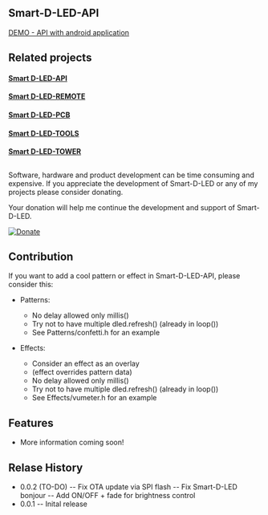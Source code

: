 ﻿
## Smart-D-LED-API

[DEMO - API with android application](https://www.youtube.com/watch?v=K5LZp9m322Y)

## Related projects

#### [ Smart D-LED-API](https://github.com/DylanMeng/Smart-D-LED-API)

#### [ Smart D-LED-REMOTE](https://github.com/DylanMeng/Smart-D-LED-REMOTE)

#### [ Smart D-LED-PCB](https://github.com/DylanMeng/Smart-D-LED-PCB)

#### [ Smart D-LED-TOOLS](https://github.com/DylanMeng/Smart-D-LED-TOOLS)

#### [ Smart D-LED-TOWER](https://github.com/DylanMeng/Smart-D-LED-Tower)
##

Software, hardware and product development can be time consuming and expensive. If you appreciate the development of Smart-D-LED or any of my projects please consider donating.

Your donation will help me continue the development and support of Smart-D-LED.

[![Donate](https://img.shields.io/badge/Donate-PayPal-blue.svg)](https://www.paypal.me/DMeng)

## Contribution

If you want to add a cool pattern or effect in Smart-D-LED-API, please consider this: 
- Patterns: 
	- No delay allowed only millis()
	- Try not to have multiple dled.refresh() (already in loop())
	- See Patterns/confetti.h for an example 

- Effects: 
	- Consider an effect as an overlay 
	- (effect overrides pattern data) 
	- No delay allowed only millis() 
	- Try not to have multiple dled.refresh() (already in loop())
	- See Effects/vumeter.h for an example

## Features
- More information coming soon!

## Relase History

- 0.0.2 (TO-DO)
-- Fix OTA update via SPI flash
-- Fix Smart-D-LED bonjour
-- Add ON/OFF + fade for brightness control
- 0.0.1
-- Inital release 

